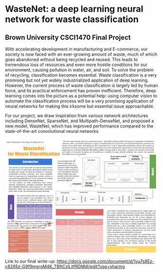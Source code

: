 # WasteNet: a deep learning neural network for waste classification
## Brown University CSCI1470 Final Project

With accelerating development in manufacturing and E-commerce, our society is now faced with an ever-growing amount of waste, much of which goes abandoned without being recycled and reused. This leads to tremendous loss of resources and even more hostile conditions for our environment, causing pollution in water, air, and soil. To solve the problem of recycling, classification becomes essential. Waste classification is a very promising but not yet widely industrialized application of deep learning. However, the current process of waste classification is largely led by human force, and its practical enforcement has proven inefficient. Therefore, deep learning comes into the picture as a potential help: using computer vision to automate the classification process will be a very promising application of neural networks for making this irksome but essential issue approachable.

For our project, we draw inspiration from various network architectures including DenseNet, SparseNet, and Multipath-DenseNet, and proposed a new model, WasteNet, which has improved performance compared to the state-of-the-art convolutional neural networks.

![Alt text](poster.jpg)

Link to our final write-up:
https://docs.google.com/document/d/1vu7s8Ez-c8285z-G9f9mgrgM4K_TBftCzlLjtfRDMdI/edit?usp=sharing
